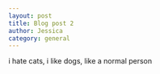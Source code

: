 ```yaml
---
layout: post
title: Blog post 2
author: Jessica
category: general
---
```


i hate cats, i like dogs, like a normal person

